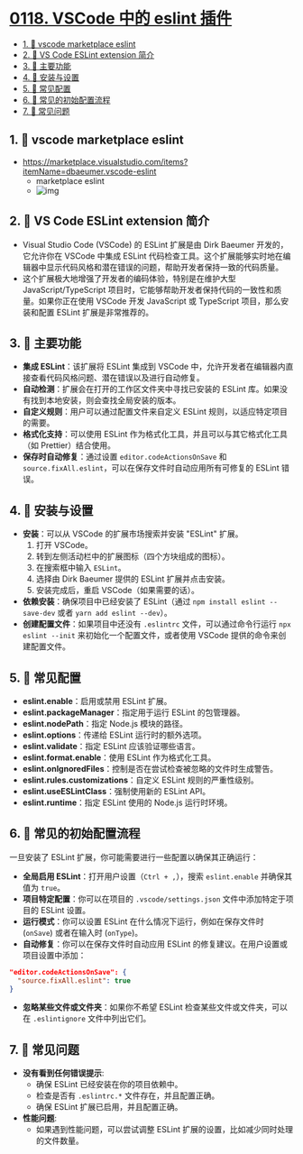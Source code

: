 # [0118. VSCode 中的 eslint 插件](https://github.com/tnotesjs/TNotes.javascript/tree/main/notes/0118.%20VSCode%20%E4%B8%AD%E7%9A%84%20eslint%20%E6%8F%92%E4%BB%B6)

<!-- region:toc -->

- [1. 🔗 vscode marketplace eslint](#1--vscode-marketplace-eslint)
- [2. 📒 VS Code ESLint extension 简介](#2--vs-code-eslint-extension-简介)
- [3. 📒 主要功能](#3--主要功能)
- [4. 📒 安装与设置](#4--安装与设置)
- [5. 📒 常见配置](#5--常见配置)
- [6. 📒 常见的初始配置流程](#6--常见的初始配置流程)
- [7. 📒 常见问题](#7--常见问题)

<!-- endregion:toc -->

## 1. 🔗 vscode marketplace eslint

- https://marketplace.visualstudio.com/items?itemName=dbaeumer.vscode-eslint
  - marketplace eslint
  - ![img](https://cdn.jsdelivr.net/gh/tnotesjs/imgs@main/2024-09-29-11-07-20.png)

## 2. 📒 VS Code ESLint extension 简介

- Visual Studio Code (VSCode) 的 ESLint 扩展是由 Dirk Baeumer 开发的，它允许你在 VSCode 中集成 ESLint 代码检查工具。这个扩展能够实时地在编辑器中显示代码风格和潜在错误的问题，帮助开发者保持一致的代码质量。
- 这个扩展极大地增强了开发者的编码体验，特别是在维护大型 JavaScript/TypeScript 项目时，它能够帮助开发者保持代码的一致性和质量。如果你正在使用 VSCode 开发 JavaScript 或 TypeScript 项目，那么安装和配置 ESLint 扩展是非常推荐的。

## 3. 📒 主要功能

- **集成 ESLint**：该扩展将 ESLint 集成到 VSCode 中，允许开发者在编辑器内直接查看代码风格问题、潜在错误以及进行自动修复。
- **自动检测**：扩展会在打开的工作区文件夹中寻找已安装的 ESLint 库。如果没有找到本地安装，则会查找全局安装的版本。
- **自定义规则**：用户可以通过配置文件来自定义 ESLint 规则，以适应特定项目的需要。
- **格式化支持**：可以使用 ESLint 作为格式化工具，并且可以与其它格式化工具（如 Prettier）结合使用。
- **保存时自动修复**：通过设置 `editor.codeActionsOnSave` 和 `source.fixAll.eslint`，可以在保存文件时自动应用所有可修复的 ESLint 错误。

## 4. 📒 安装与设置

- **安装**：可以从 VSCode 的扩展市场搜索并安装 "ESLint" 扩展。
  1. 打开 VSCode。
  2. 转到左侧活动栏中的扩展图标（四个方块组成的图标）。
  3. 在搜索框中输入 `ESLint`。
  4. 选择由 Dirk Baeumer 提供的 ESLint 扩展并点击安装。
  5. 安装完成后，重启 VSCode（如果需要的话）。
- **依赖安装**：确保项目中已经安装了 ESLint（通过 `npm install eslint --save-dev` 或者 `yarn add eslint --dev`）。
- **创建配置文件**：如果项目中还没有 `.eslintrc` 文件，可以通过命令行运行 `npx eslint --init` 来初始化一个配置文件，或者使用 VSCode 提供的命令来创建配置文件。

## 5. 📒 常见配置

- **eslint.enable**：启用或禁用 ESLint 扩展。
- **eslint.packageManager**：指定用于运行 ESLint 的包管理器。
- **eslint.nodePath**：指定 Node.js 模块的路径。
- **eslint.options**：传递给 ESLint 运行时的额外选项。
- **eslint.validate**：指定 ESLint 应该验证哪些语言。
- **eslint.format.enable**：使用 ESLint 作为格式化工具。
- **eslint.onIgnoredFiles**：控制是否在尝试检查被忽略的文件时生成警告。
- **eslint.rules.customizations**：自定义 ESLint 规则的严重性级别。
- **eslint.useESLintClass**：强制使用新的 ESLint API。
- **eslint.runtime**：指定 ESLint 使用的 Node.js 运行时环境。

## 6. 📒 常见的初始配置流程

一旦安装了 ESLint 扩展，你可能需要进行一些配置以确保其正确运行：

- **全局启用 ESLint**：打开用户设置（`Ctrl + ,`），搜索 `eslint.enable` 并确保其值为 `true`。
- **项目特定配置**：你可以在项目的 `.vscode/settings.json` 文件中添加特定于项目的 ESLint 设置。
- **运行模式**：你可以设置 ESLint 在什么情况下运行，例如在保存文件时 (`onSave`) 或者在输入时 (`onType`)。
- **自动修复**：你可以在保存文件时自动应用 ESLint 的修复建议。在用户设置或项目设置中添加：

```json
"editor.codeActionsOnSave": {
  "source.fixAll.eslint": true
}
```

- **忽略某些文件或文件夹**：如果你不希望 ESLint 检查某些文件或文件夹，可以在 `.eslintignore` 文件中列出它们。

## 7. 📒 常见问题

- **没有看到任何错误提示**:
  - 确保 ESLint 已经安装在你的项目依赖中。
  - 检查是否有 `.eslintrc.*` 文件存在，并且配置正确。
  - 确保 ESLint 扩展已启用，并且配置正确。
- **性能问题**:
  - 如果遇到性能问题，可以尝试调整 ESLint 扩展的设置，比如减少同时处理的文件数量。
